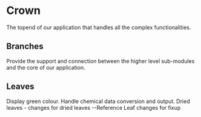 # Crown

The topend of our application that handles all the complex functionalities.

## Branches

Provide the support and connection between the higher level sub-modules and the core of our application.

## Leaves

Display green colour.
Handle chemical data conversion and output.
Dried leaves - changes for dried leaves 
--Reference Leaf changes for fixup 
